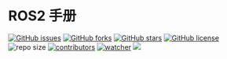 # ROS2 手册

[![GitHub issues](https://img.shields.io/github/issues/daobook/ros-book)](https://github.com/daobook/ros-book/issues) [![GitHub forks](https://img.shields.io/github/forks/daobook/ros-book)](https://github.com/daobook/ros-book/network) [![GitHub stars](https://img.shields.io/github/stars/daobook/ros-book)](https://github.com/daobook/ros-book/stargazers) [![GitHub license](https://img.shields.io/github/license/daobook/ros-book)](https://github.com/daobook/ros-book/blob/main/LICENSE)  ![repo size](https://img.shields.io/github/repo-size/daobook/ros-book.svg) [![contributors](https://img.shields.io/github/contributors/daobook/ros-book.svg)](https://github.com/daobook/ros-book/graphs/contributors) [![watcher](https://img.shields.io/github/watchers/daobook/ros-book.svg)](https://github.com/daobook/ros-book/watchers) ![](https://github.com/daobook/ros-book/actions/workflows/docs.yml/badge.svg)

